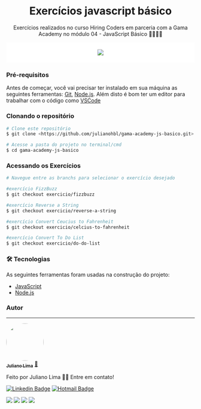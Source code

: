 <h1 align="center">Exercícios javascript básico</h1>

<p align="center">Exercícios realizados no curso Hiring Coders em parceria com a Gama Academy no módulo 04 - JavaScript Básico 🐱‍💻🐱‍💻</p>

<div align="center" style="background:white; padding:5px ; vertical-align:center">

![](https://uploads-ssl.webflow.com/5f2d50967d364984a023dc4c/6092fbd604ec859b1408756c_logo-hc.png)

</div>

### Pré-requisitos

Antes de começar, você vai precisar ter instalado em sua máquina as seguintes ferramentas:
[Git](https://git-scm.com), [Node.js](https://nodejs.org/en/). 
Além disto é bom ter um editor para trabalhar com o código como [VSCode](https://code.visualstudio.com/)

### Clonando o repositório

```bash
# Clone este repositório
$ git clone <https://github.com/julianohbl/gama-academy-js-basico.git>

# Acesse a pasta do projeto no terminal/cmd
$ cd gama-academy-js-basico
```

### Acessando os Exercícios

```bash
# Navegue entre as branchs para selecionar o exercício desejado

#exercício FizzBuzz
$ git checkout exercicio/fizzbuzz

#exercício Reverse a String
$ git checkout exercicio/reverse-a-string

#exercício Convert Ceucius to Fahrenheit
$ git checkout exercicio/celcius-to-fahrenheit

#exercício Convert To Do List
$ git checkout exercicio/do-do-list
```

### 🛠 Tecnologias

As seguintes ferramentas foram usadas na construção do projeto:

- [JavaScript](https://www.javascript.com/)
- [Node.js](https://nodejs.org/en/)

### Autor
---

<a href="https://blog.rocketseat.com.br/author/thiago/">
 <img style="border-radius: 50%;" src="https://avatars.githubusercontent.com/u/15468735?v=4" width="100px;" alt=""/>
 <br />
 <sub><b>Juliano Lima</b></sub></a> <a href="https://blog.rocketseat.com.br/author/thiago//" title="Rocketseat">🚀</a>


Feito por Juliano Lima 👋🏽 Entre em contato!

[![Linkedin Badge](https://img.shields.io/badge/-Juliano-blue?style=flat-square&logo=Linkedin&logoColor=white&link=https://www.linkedin.com/in/julianohblima/)](https://www.linkedin.com/in/julianohblima/) 
[![Hotmail Badge](https://img.shields.io/badge/-Hotmail-0078D4?style=flat-square&logo=microsoft-outlook&logoColor=white&link=mailto:julianohbl@hotmail.com)](mailto:julianohbl@hotmail.com)

![](https://img.shields.io/github/license/julianohbl/gama-academy-js-basico)
![](https://img.shields.io/github/stars/julianohbl/gama-academy-js-basico)
![](https://img.shields.io/github/forks/julianohbl/gama-academy-js-basico)
![](https://img.shields.io/github/issues/julianohbl/gama-academy-js-basico)